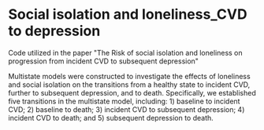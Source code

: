 # Social isolation and loneliness_CVD to depression
Code utilized in the paper "The Risk of social isolation and loneliness on progression from incident CVD to subsequent depression"

Multistate models were constructed to investigate the effects of loneliness and social isolation on the transitions from a healthy state to incident CVD, further to subsequent depression, and to death. Specifically, we established five transitions in the multistate model, including: 1) baseline to incident CVD; 2) baseline to death; 3) incident CVD to subsequent depression; 4) incident CVD to death; and 5) subsequent depression to death.
